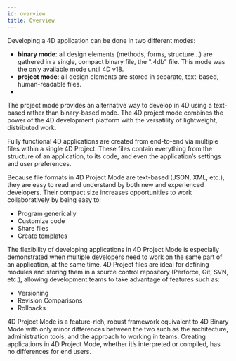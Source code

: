 ```yaml
---
id: overview
title: Overview
---
```


Developing a 4D application can be done in two different modes:

- **binary mode**: all design elements (methods, forms, structure...) are gathered in a single, compact binary file, the ".4db" file. This mode was the only available mode until 4D v18.
- **project mode**: all design elements are stored in separate, text-based, human-readable files. 
- 
The project mode provides an alternative way to develop in 4D using a text-based rather than binary-based mode. The 4D project mode combines the power of the 4D development platform with the versatility of lightweight, distributed work. 

Fully functional 4D applications are created from end-to-end via multiple files within a single 4D Project. These files contain everything from the structure of an application, to its code, and even the application’s settings and user preferences.
 
Because file formats in 4D Project Mode are text-based (JSON, XML, etc.), they are easy to read and understand by both new and experienced developers. Their compact size increases opportunities to work collaboratively by being easy to:

- Program generically
- Customize code
- Share files
- Create templates

The flexibility of developing applications in 4D Project Mode is especially demonstrated when multiple developers need to work on the same part of an application, at the same time. 4D Project files are ideal for defining modules and storing them in a source control repository (Perforce, Git, SVN, etc.), allowing development teams to take advantage of features such as: 

- Versioning
- Revision Comparisons
- Rollbacks

4D Project Mode is a feature-rich, robust framework equivalent to 4D Binary Mode with only minor differences between the two such as the architecture, administration tools, and the approach to working in teams. Creating applications in 4D Project Mode, whether it’s interpreted or compiled, has no differences for end users. 